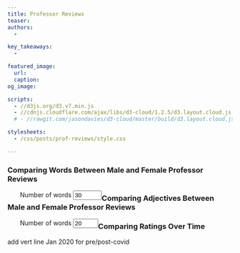 ```yaml
---
title: Professor Reviews
teaser: 
authors:
  - 

key_takeaways:
  - 

featured_image:
  url: 
  caption: 
og_image:

scripts:
  - //d3js.org/d3.v7.min.js
  - //cdnjs.cloudflare.com/ajax/libs/d3-cloud/1.2.5/d3.layout.cloud.js
  # - //rawgit.com/jasondavies/d3-cloud/master/build/d3.layout.cloud.js

stylesheets:
  - /css/posts/prof-reviews/style.css

---
```



<!-- <script type="module" src="/js/posts/prof-reviews/require.js"></script> -->
<script type="module" src="/js/posts/prof-reviews/dropdownMenu.js"></script>
<script type="module" src="/js/posts/prof-reviews/word_cloud.js"></script>
<script type="module" src="/js/posts/prof-reviews/word_freq.js"></script>
<script type="module" src="/js/posts/prof-reviews/rating_vis.js"></script>

### Comparing Words Between Male and Female Professor Reviews
<!-- word cloud -->
<div id="stats-menu2" style="display: inline; float: left;">
</div>
<div id="stats-menu2a" style="display: inline; float: left;">
  <label for="num-words-input2" 
    style="display: inline-block; text-align: right; padding-left: 2em">
    Number of words
  </label>
  <input type="number" min="10" max="100" step="10" value="30" id="num-words-input2">
</div> 
<div id="cloud-svg-div">
</div>

### Comparing Adjectives Between Male and Female Professor Reviews
<!-- lollipop chart -->
<div id="stats-menu1" style="display: inline; float: left;">
</div>
<div id="stats-menu1a" style="display: inline; float: left; padding-left: 2em">
  <label for="num-words-input1" 
    style="display: inline-block; text-align: right">
    Number of words
  </label>
  <input type="number" min="10" max="50" step="5" value="20" id="num-words-input1">
</div> 
<div id="stat-svg-div">
</div>

### Comparing Ratings Over Time
<!-- line chart -->
add vert line Jan 2020 for pre/post-covid
<div id="stats-menu3">
</div>
<div id="rating-svg-div">
</div>